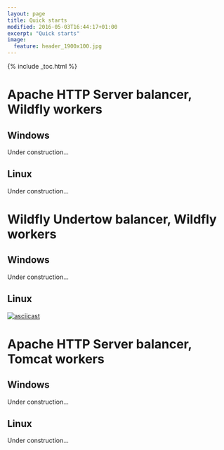 ```yaml
---
layout: page
title: Quick starts
modified: 2016-05-03T16:44:17+01:00
excerpt: "Quick starts"
image:
  feature: header_1900x100.jpg
---
```


{% include _toc.html %}

# Apache HTTP Server balancer, Wildfly workers

## Windows
Under construction...

## Linux
Under construction...

# Wildfly Undertow balancer, Wildfly workers

## Windows
Under construction...

## Linux
[![asciicast](https://asciinema.org/a/48420.png)](https://asciinema.org/a/48420)

# Apache HTTP Server balancer, Tomcat workers

## Windows
Under construction...

## Linux
Under construction...
